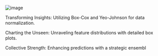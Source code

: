 ![image](https://github.com/ShriyaAro/Analyzing-Biological-Measurements-for-Better-Insights-Abalone-Age-Prediction/assets/138172706/af83ddb0-f47e-419d-a2ac-91af9b9852a2)


Transforming Insights: Utilizing Box-Cox and Yeo-Johnson for data normalization.



Charting the Unseen: Unraveling feature distributions with detailed box plots.



Collective Strength: Enhancing predictions with a strategic ensembl
